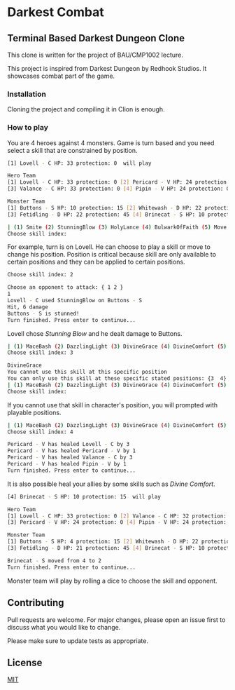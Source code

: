 # Darkest Combat
## Terminal Based Darkest Dungeon Clone

This clone is written for the project of BAU/CMP1002 lecture. 

This project is inspired from Darkest Dungeon by Redhook Studios. It showcases combat part of the game. 

### Installation
Cloning the project and compiling it in Clion is enough. 

### How to play
You are 4 heroes against 4 monsters. Game is turn based and you need select a skill that are constrained by position. 

    
```bash
[1] Lovell - C HP: 33 protection: 0  will play

Hero Team
[1] Lovell - C HP: 33 protection: 0 [2] Pericard - V HP: 24 protection: 0 
[3] Valance - C HP: 33 protection: 0 [4] Pipin - V HP: 24 protection: 0 

Monster Team
[1] Buttons - S HP: 10 protection: 15 [2] Whitewash - D HP: 22 protection: 45 
[3] Fetidling - D HP: 22 protection: 45 [4] Brinecat - S HP: 10 protection: 15 

| (1) Smite (2) StunningBlow (3) HolyLance (4) BulwarkOfFaith (5) Move |
Choose skill index: 
```

For example, turn is on Lovell. He can choose to play a skill or move to change his position. Position is critical because skill are only available to certain positions and they can be applied to certain positions.
```bash
Choose skill index: 2

Choose an opponent to attack: { 1 2 }
1
Lovell - C used StunningBlow on Buttons - S
Hit, 6 damage
Buttons - S is stunned!
Turn finished. Press enter to continue...
```
Lovell chose *Stunning Blow* and he dealt damage to Buttons. 

```bash
| (1) MaceBash (2) DazzlingLight (3) DivineGrace (4) DivineComfort (5) Move |
Choose skill index: 3

DivineGrace
You cannot use this skill at this specific position
You can only use this skill at these specific stated positions: {3  4}
| (1) MaceBash (2) DazzlingLight (3) DivineGrace (4) DivineComfort (5) Move |
Choose skill index: 
```
If you cannot use that skill in character's position, you will prompted with playable positions.

```bash
| (1) MaceBash (2) DazzlingLight (3) DivineGrace (4) DivineComfort (5) Move |
Choose skill index: 4

Pericard - V has healed Lovell - C by 3
Pericard - V has healed Pericard - V by 1
Pericard - V has healed Valance - C by 3
Pericard - V has healed Pipin - V by 1
Turn finished. Press enter to continue...
```
It is also possible heal your allies by some skills such as *Divine Comfort*.

```bash
[4] Brinecat - S HP: 10 protection: 15  will play

Hero Team
[1] Lovell - C HP: 33 protection: 0 [2] Valance - C HP: 32 protection: 0 
[3] Pericard - V HP: 24 protection: 0 [4] Pipin - V HP: 24 protection: 0 

Monster Team
[1] Buttons - S HP: 4 protection: 15 [2] Whitewash - D HP: 22 protection: 45 
[3] Fetidling - D HP: 21 protection: 45 [4] Brinecat - S HP: 10 protection: 15 

Brinecat - S moved from 4 to 2
Turn finished. Press enter to continue...
```
Monster team will play by rolling a dice to choose the skill and opponent.

## Contributing
Pull requests are welcome. For major changes, please open an issue first to discuss what you would like to change.

Please make sure to update tests as appropriate.

## License
[MIT](https://choosealicense.com/licenses/mit/)
